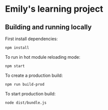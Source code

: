 # Emily's learning project

## Building and running locally

First install dependencies:

```sh
npm install
```

To run in hot module reloading mode:

```sh
npm start
```

To create a production build:

```sh
npm run build-prod
```

To start production build:

```sh
node dist/bundle.js
```
